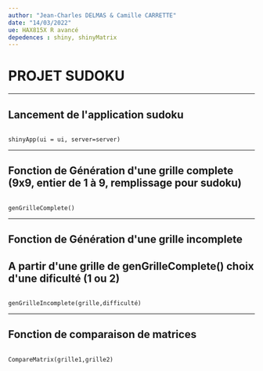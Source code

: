 ```yaml
---
author: "Jean-Charles DELMAS & Camille CARRETTE"
date: "14/03/2022"
ue: HAX815X R avancé
depedences : shiny, shinyMatrix
---
```


# PROJET SUDOKU  

***

## Lancement de l'application sudoku

```{r}

shinyApp(ui = ui, server=server)

```
***

## Fonction de Génération d'une grille complete (9x9, entier de 1 à 9, remplissage pour sudoku)

```{r}

genGrilleComplete()

```

***

## Fonction de Génération d'une grille incomplete 
## A partir d'une grille de genGrilleComplete() choix d'une dificulté (1 ou 2)

```{r}

genGrilleIncomplete(grille,difficulté)

```

***

## Fonction de comparaison de matrices

```{r}

CompareMatrix(grille1,grille2)

```


